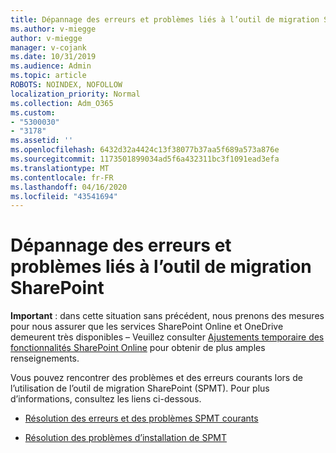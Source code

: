 ```yaml
---
title: Dépannage des erreurs et problèmes liés à l’outil de migration SharePoint
ms.author: v-miegge
author: v-miegge
manager: v-cojank
ms.date: 10/31/2019
ms.audience: Admin
ms.topic: article
ROBOTS: NOINDEX, NOFOLLOW
localization_priority: Normal
ms.collection: Adm_O365
ms.custom:
- "5300030"
- "3178"
ms.assetid: ''
ms.openlocfilehash: 6432d32a4424c13f38077b37aa5f689a573a876e
ms.sourcegitcommit: 1173501899034ad5f6a432311bc3f1091ead3efa
ms.translationtype: MT
ms.contentlocale: fr-FR
ms.lasthandoff: 04/16/2020
ms.locfileid: "43541694"
---
```

# <a name="troubleshooting-sharepoint-migration-tool-issues-and-errors"></a>Dépannage des erreurs et problèmes liés à l’outil de migration SharePoint

**Important** : dans cette situation sans précédent, nous prenons des mesures pour nous assurer que les services SharePoint Online et OneDrive demeurent très disponibles – Veuillez consulter [Ajustements temporaire des fonctionnalités SharePoint Online](https://aka.ms/ODSPAdjustments) pour obtenir de plus amples renseignements.

Vous pouvez rencontrer des problèmes et des erreurs courants lors de l’utilisation de l’outil de migration SharePoint (SPMT). Pour plus d’informations, consultez les liens ci-dessous.

- [Résolution des erreurs et des problèmes SPMT courants](https://docs.microsoft.com/sharepointmigration/troubleshooting-common-spmt-issues)

- [Résolution des problèmes d’installation de SPMT](https://docs.microsoft.com/sharepointmigration/spmt-install-issues)
